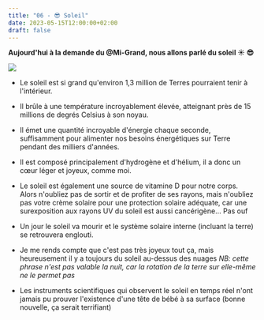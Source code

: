 ```yaml
---
title: "06 - 😎 Soleil"
date: 2023-05-15T12:00:00+02:00
draft: false
---
```


**Aujourd'hui à la demande du @Mi-Grand, nous allons parlé du soleil ☀️ 😎**

![](/img/06.jpg)

- Le soleil est si grand qu'environ 1,3 million de Terres pourraient tenir à l'intérieur.

- Il brûle à une température incroyablement élevée, atteignant près de 15 millions de degrés Celsius à son noyau.

- Il émet une quantité incroyable d'énergie chaque seconde, suffisamment pour alimenter nos besoins énergétiques sur Terre pendant des milliers d'années.

- Il est composé principalement d'hydrogène et d'hélium, il a donc un cœur léger et joyeux, comme moi.

- Le soleil est également une source de vitamine D pour notre corps. Alors n'oubliez pas de sortir et de profiter de ses rayons, mais n'oubliez pas votre crème solaire pour une protection solaire adéquate, car une surexposition aux rayons UV du soleil est aussi cancérigène... Pas ouf

- Un jour le soleil va mourir et le système solaire interne (incluant la terre) se retrouvera englouti.

- Je me rends compte que c'est pas très joyeux tout ça, mais heureusement il y a toujours du soleil au-dessus des nuages
	_NB: cette phrase n'est pas valable la nuit, car la rotation de la terre sur elle-même ne le permet pas_

- Les instruments scientifiques qui observent le soleil en temps réel n'ont jamais pu prouver l'existence d'une tête de bébé à sa surface (bonne nouvelle, ça serait terrifiant)
